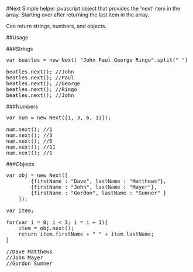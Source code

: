 #Next
Simple helper javascript object that provides the 'next' item in the array. Starting over after returning the last item in the array.

Can return strings, numbers, and objects.

##Usage

###Strings
<pre>
var beatles = new Next( "John Paul George Ringo".split(" ") );

beatles.next(); //John
beatles.next(); //Paul
beatles.next(); //George
beatles.next(); //Ringo
beatles.next(); //John
</pre>

###Numbers
<pre>
var num = new Next([1, 3, 6, 11]);

num.next(); //1
num.next(); //3
num.next(); //6
num.next(); //11
num.next(); //1
</pre>

###Objects
<pre>
var obj = new Next([
		{firstName : "Dave", lastName : "Matthews"},
		{firstName : "John", lastName : "Mayer"},
		{firstName : "Gordon", lastName : "Sumner" }
	]);

var item;

for(var i = 0; i &lt; 3; i = i + 1){
	item = obj.next();
	return item.firstName + " " + item.lastName;
}

//Dave Matthews
//John Mayer
//Gordon Sumner

</pre>